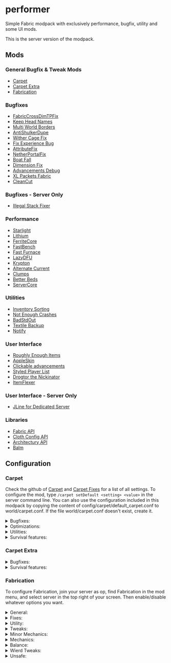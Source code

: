 # performer
Simple Fabric modpack with exclusively performance, bugfix, utility and some
UI mods.

This is the server version of the modpack.

## Mods
### General Bugfix & Tweak Mods
- [Carpet](https://www.curseforge.com/minecraft/mc-mods/carpet)
- [Carpet Extra](https://www.curseforge.com/minecraft/mc-mods/carpet-extra)
- [Fabrication](https://www.curseforge.com/minecraft/mc-mods/fabrication)

### Bugfixes
- [FabricCrossDimTPFix](https://modrinth.com/mod/fabriccrossdimtpfix)
- [Keep Head Names](https://www.curseforge.com/minecraft/mc-mods/keepheadnames)
- [Multi World Borders](https://modrinth.com/mod/worldborderfix)
- [AntiShulkerDupe](https://modrinth.com/mod/antishulkerdupe/versions)
- [Wither Cage Fix](https://www.curseforge.com/minecraft/mc-mods/wither-cage-fix)
- [Fix Experience Bug](https://www.curseforge.com/minecraft/mc-mods/fix-experience-bug)
- [AttributeFix](https://www.curseforge.com/minecraft/mc-mods/attributefix)
- [NetherPortalFix](https://www.curseforge.com/minecraft/mc-mods/netherportalfix-fabric)
- [Boat Fall](https://modrinth.com/mod/boat-fall)
- [Dimension Fix](https://www.curseforge.com/minecraft/mc-mods/dimension-fix-some-forge-patches-ported)
- [Advancements Debug](https://www.curseforge.com/minecraft/mc-mods/advancements-debug)
- [XL Packets Fabric](https://www.curseforge.com/minecraft/mc-mods/xl-packets-fabric)
- [CleanCut](https://www.curseforge.com/minecraft/mc-mods/cleancut)

### Bugfixes - Server Only
- [Illegal Stack Fixer](https://www.curseforge.com/minecraft/mc-mods/illegal-stack-fixer)

### Performance
- [Starlight](https://www.curseforge.com/minecraft/mc-mods/starlight)
- [Lithium](https://www.curseforge.com/minecraft/mc-mods/lithium)
- [FerriteCore](https://www.curseforge.com/minecraft/mc-mods/ferritecore-fabric)
- [FastBench](https://www.curseforge.com/minecraft/mc-mods/fastbench-for-fabric)
- [Fast Furnace](https://www.curseforge.com/minecraft/mc-mods/fast-furnace-for-fabric)
- [LazyDFU](https://www.curseforge.com/minecraft/mc-mods/lazydfu)
- [Krypton](https://www.curseforge.com/minecraft/mc-mods/krypton)
- [Alternate Current](https://www.curseforge.com/minecraft/mc-mods/alternate-current)
- [Clumps](https://www.curseforge.com/minecraft/mc-mods/clumps)
- [Better Beds](https://www.curseforge.com/minecraft/mc-mods/better-beds)
- [ServerCore](https://www.curseforge.com/minecraft/mc-mods/servercore)

### Utilities
- [Inventory Sorting](https://www.curseforge.com/minecraft/mc-mods/inventory-sorting)
- [Not Enough Crashes](https://www.curseforge.com/minecraft/mc-mods/not-enough-crashes)
- [BadStdOut](https://www.curseforge.com/minecraft/mc-mods/badstdout)
- [Textile Backup](https://www.curseforge.com/minecraft/mc-mods/textile-backup)
- [Notify](https://www.curseforge.com/minecraft/mc-mods/notify)

### User Interface
- [Roughly Enough Items](https://www.curseforge.com/minecraft/mc-mods/roughly-enough-items)
- [AppleSkin](https://www.curseforge.com/minecraft/mc-mods/appleskin)
- [Clickable advancements](https://www.curseforge.com/minecraft/mc-mods/clickable-advancements)
- [Styled Player List](https://www.curseforge.com/minecraft/mc-mods/styled-player-list)
- [Drogtor the Nickinator](https://www.curseforge.com/minecraft/mc-mods/drogtor)
- [ItemFlexer](https://www.curseforge.com/minecraft/mc-mods/itemflexer)

### User Interface - Server Only
- [JLine for Dedicated Server](https://www.curseforge.com/minecraft/mc-mods/jline-for-minecraft-dedicated-server)

### Libraries
- [Fabric API](https://www.curseforge.com/minecraft/mc-mods/fabric-api)
- [Cloth Config API](https://www.curseforge.com/minecraft/mc-mods/cloth-config)
- [Architectury API](https://www.curseforge.com/minecraft/mc-mods/architectury-fabric)
- [Balm](https://www.curseforge.com/minecraft/mc-mods/balm-fabric)

## Configuration
### Carpet
Check the github of [Carpet](https://github.com/gnembon/fabric-carpet) and
[Carpet Fixes](https://github.com/gnembon/carpet-extra) for a list of all settings.
To configure the mod, type `/carpet setDefault <setting> <value>` in the server
command line. You can also use the configuration included in this modpack by copying
the content of config/carpet/default_carpet.conf to world/carpet.conf. If the file
world/carpet.conf doesn't exist, create it.

<details>
  <summary>Bugfixes:</summary>

  - ctrlQCraftingFix true
  - leadFix true
  - lightningKillsDropsFix true
  - placementRotationFix true
  - updateSuppressionCrashFix true
</details>

<details>
  <summary>Optimizations:</summary>

  - lagFreeSpawning true
  - maxEntityCollisions 40
  - optimizedTNT true
</details>

<details>
  <summary>Utilities:</summary>

  - antiCheatDisabled true
  - cleanLogs true
</details>

<details>
  <summary>Survival features:</summary>

  - desertShrubs true
  - huskSpawningInTemples true
  - missingTools true
  - movableAmethyst true
  - persistentParrots true
  - piglinsSpawningInBastions true
  - renewableBlackstone true
  - renewableCoral true
  - renewableDeepslate true
  - renewableSponges true
  - shulkerSpawningInEndCities true
  - silverFishDropGravel true
  - stackableShulkerBoxes true
</details>

### Carpet Extra
<details>
  <summary>Bugfixes:</summary>

  - doubleRetraction true
  - hopperMinecart8gtCooldown true
  - hopperMinecartItemTransfer true
  - reloadSuffocationFix true
  - repeaterPriorityFix true
</details>

<details>
  <summary>Survival features:</summary>

  - accurateBlockPlacement true
  - betterBonemeal true
  - blazeMeal true
  - chickenShearing true
  - clericsFarmWarts true
  - dispensersCarvePumpkins true
  - dispensersFeedAnimals true
  - dispensersFillMinecarts true
  - dispensersMilkAnimals true
  - dispensersPlayRecords true
  - dispensersPotPlants true
  - dispensersUseCauldrons true
  - emptyShulkerBoxStackAlways true
  - renewableEndstone true
  - renewableIce true
  - renewableLava true
  - renewableNetherrack true
  - renewableSand true
  - renewableWitherSkeletons true
  - spiderJockeysDropGapples 10
  - straySpawningInIgloos true
</details>

### Fabrication
To configure Fabrication, join your server as op, find Fabrication in the mod
menu, and select server in the top right of your screen. Then enable/disable
whatever options you want.

<details>
  <summary>General:</summary>

  - profile green
</details>

<details>
  <summary>Fixes:</summary>

  - adventure_tags_in_survival true
  - fix_superflat_bad_structures true
  - furnace_minecart_pushing true
  - silverfish_step true
  - stable_cacti true
  - sync_attacker_yaw true
</details>

<details>
  <summary>Utility:</summary>

  - extra.chat_markdown true
  - extra.weapons_accept_silk true
  - extract_furnace_xp true
  - hide_armor true
  - legacy_command_syntax true
  - mods_command true
  - ping_privacy true
</details>

<details>
  <summary>Tweaks:</summary>

  - alt_absorption_sound true
  - bush_walk_doesnt_hurt_with_armor true
  - cactus_brush_doesnt_hurt_with_chest true
  - cactus_walk_doesnt_hurt_with_boots true
  - campfires_cook_entities true
  - campfires_ignite_entities true
  - campfires_place_unlit true
  - cracking_spawn_eggs true
  - feather_falling_no_trample true
  - flammable_cobwebs true
  - ghast_panic true
  - less_restrictive_note_blocks true
  - nether_cauldron true
  - no_dinnerlava true
  - no_heavy_minecarts true
  - no_sneak_bypass true
  - play_note_blocks_in_creative true
  - reverse_note_block_tuning true
  - tridents_in_void_return true
</details>

<details>
  <summary>Minor Mechanics:</summary>

  - cactus_punching_hurts true
  - crawling true
  - exact_note_block_tuning true
  - extra.collision_based_landing_pos true
  - fire_aspect_is_flint_and_steel true
  - fire_protection_on_any_item true
  - furnace_minecart_any_fuel true
  - infibows true
  - invisibility_splash_on_inanimates true
  - mechanism_muffling true
  - note_block_notes true
  - note_blocks_play_on_landing true
  - spiders_cant_climb_glazed_terracotta true
  - tridents_activate_levers true
  - unsaddle_creatures true
</details>

<details>
  <summary>Mechanics:</summary>

  - anvil_repair true
  - bottled_air true
  - detecting_powered_rails true
  - directional_detector_rails true
  - directional_powered_rails true
  - enhanced_moistness true
  - obsidian_tears true
  - toggleable_furnace_carts true
</details>

<details>
  <summary>Balance:</summary>

  - anvil_rename_always_costs_one true
  - bedrock_impaling true
  - disable_prior_work_penalty true
  - drop_more_exp_on_death true
  - extra.ender_dragon_always_spawn_egg true
  - extra.infinity_mending true
  - faster_obsidian true
  - infinity_crossbows true
  - soul_speed_doesnt_damage_boots true
  - tridents_accept_power true
  - tridents_accept_sharpness true
</details>

<details>
  <summary>Wierd Tweaks:</summary>

  - blaze_fertilizer true
  - disable_equip_sound true
  - drop_exp_with_keep_inventory true
  - extra.thrown_buckets_empty_lava_cauldrons true
</details>

<details>
  <summary>Unsafe:</summary>

  - disable_breaking_speed_check true
  - disable_moved_too_quickly true
</details>
